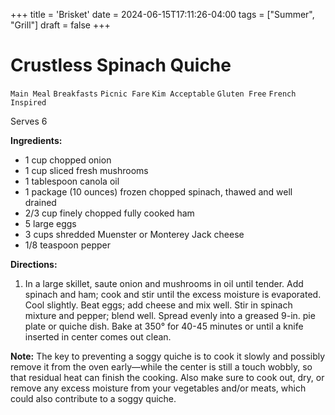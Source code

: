 +++
title = 'Brisket'
date = 2024-06-15T17:11:26-04:00
tags = ["Summer", "Grill"]
draft = false
+++
# Crustless Spinach Quiche

`Main Meal` `Breakfasts` `Picnic Fare` `Kim Acceptable` `Gluten Free` `French Inspired`

Serves 6

**Ingredients:**

- 1 cup chopped onion
- 1 cup sliced fresh mushrooms
- 1 tablespoon canola oil
- 1 package (10 ounces) frozen chopped spinach, thawed and well drained
- 2/3 cup finely chopped fully cooked ham
- 5 large eggs
- 3 cups shredded Muenster or Monterey Jack cheese
- 1/8 teaspoon pepper

**Directions:**

1. In a large skillet, saute onion and mushrooms in oil until tender. Add spinach and ham; cook and stir until the excess moisture is evaporated. Cool slightly. Beat eggs; add cheese and mix well. Stir in spinach mixture and pepper; blend well. Spread evenly into a greased 9-in. pie plate or quiche dish. Bake at 350° for 40-45 minutes or until a knife inserted in center comes out clean.

**Note:** The key to preventing a soggy quiche is to cook it slowly and possibly remove it from the oven early—while the center is still a touch wobbly, so that residual heat can finish the cooking. Also make sure to cook out, dry, or remove any excess moisture from your vegetables and/or meats, which could also contribute to a soggy quiche.

